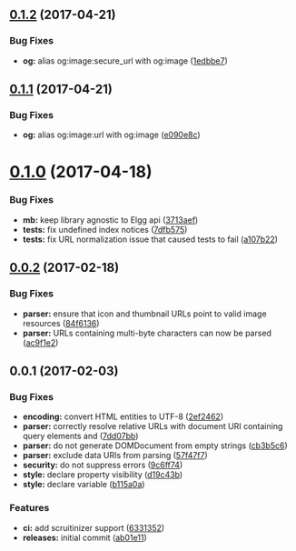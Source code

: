 <a name="0.1.2"></a>
## [0.1.2](https://github.com/hypeJunction/http-parser/compare/0.1.1...v0.1.2) (2017-04-21)


### Bug Fixes

* **og:** alias og:image:secure_url with og:image ([1edbbe7](https://github.com/hypeJunction/http-parser/commit/1edbbe7))



<a name="0.1.1"></a>
## [0.1.1](https://github.com/hypeJunction/http-parser/compare/0.1.0...v0.1.1) (2017-04-21)


### Bug Fixes

* **og:** alias og:image:url with og:image ([e090e8c](https://github.com/hypeJunction/http-parser/commit/e090e8c))



<a name="0.1.0"></a>
# [0.1.0](https://github.com/hypeJunction/http-parser/compare/0.0.2...v0.1.0) (2017-04-18)


### Bug Fixes

* **mb:** keep library agnostic to Elgg api ([3713aef](https://github.com/hypeJunction/http-parser/commit/3713aef))
* **tests:** fix undefined index notices ([7dfb575](https://github.com/hypeJunction/http-parser/commit/7dfb575))
* **tests:** fix URL normalization issue that caused tests to fail ([a107b22](https://github.com/hypeJunction/http-parser/commit/a107b22))



<a name="0.0.2"></a>
## [0.0.2](https://github.com/hypeJunction/http-parser/compare/0.0.1...v0.0.2) (2017-02-18)


### Bug Fixes

* **parser:** ensure that icon and thumbnail URLs point to valid image resources ([84f6136](https://github.com/hypeJunction/http-parser/commit/84f6136))
* **parser:** URLs containing multi-byte characters can now be parsed ([ac9f1e2](https://github.com/hypeJunction/http-parser/commit/ac9f1e2))



<a name="0.0.1"></a>
## 0.0.1 (2017-02-03)


### Bug Fixes

* **encoding:** convert HTML entities to UTF-8 ([2ef2462](https://github.com/hypeJunction/http-parser/commit/2ef2462))
* **parser:** correctly resolve relative URLs with document URI containing query elements and  ([7dd07bb](https://github.com/hypeJunction/http-parser/commit/7dd07bb))
* **parser:** do not generate DOMDocument from empty strings ([cb3b5c6](https://github.com/hypeJunction/http-parser/commit/cb3b5c6))
* **parser:** exclude data URIs from parsing ([57f47f7](https://github.com/hypeJunction/http-parser/commit/57f47f7))
* **security:** do not suppress errors ([9c6ff74](https://github.com/hypeJunction/http-parser/commit/9c6ff74))
* **style:** declare property visibility ([d19c43b](https://github.com/hypeJunction/http-parser/commit/d19c43b))
* **style:** declare variable ([b115a0a](https://github.com/hypeJunction/http-parser/commit/b115a0a))

### Features

* **ci:** add scruitinizer support ([6331352](https://github.com/hypeJunction/http-parser/commit/6331352))
* **releases:** initial commit ([ab01e11](https://github.com/hypeJunction/http-parser/commit/ab01e11))



